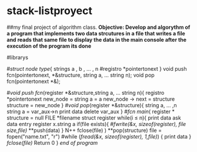 # stack-listproyect
##my final project of  algorithm class.
**Objective: Develop and algorythm of a program that implements two data strcutures in a file that writes a file and reads that same file to display the data in the main console after the execution of the program its done**

#librarys

#*struct node type*{
    strings a , b , … , n
    #registro *pointertonext
}
void push fcn(pointertonext, *&structure, string a, … string n);
void pop fcn(pointertonext *&);

#*void push fcn*(register *&structure,string a, … string n){
    registro *pointertonext
    new_node = string a = a
    new_node -> next = structure
    structure = new_node
    }
#*void pop*(register *&structure){
    string a, … ,n
    string a = var_aux->n
    print data
    delete var_aux
}
#*fcn main*(
      register * structure = null 
      FILE *filename
  struct register
    while(i ≤ n){
      print data ask
      data entry register x.string a 
    if(file exists){
#*fwrite(&x, sizeof(register), file size,file)*
  **push(data)
    }
N++
fclose(file)
)
**pop(structure)
file = fopen("name.txt", "r")
#while (*fread(&x, sizeof(register), 1,file)*) {
print data
    }
*fclose(file)*
Return 0
}
*end of program*
